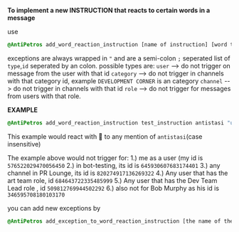 __**To implement a new INSTRUCTION that reacts to certain words in a message**__

use 
```css
@AntiPetros add_word_reaction_instruction [name of instruction] [word to react to] "[exceptions]" [emojis]
```
exceptions are always wrapped in `"` and are a semi-colon `;` seperated list of `type`,`id` seperated by an colon.
possible types are:
`user` --> do not trigger on message from the user with that id
`category` --> do not trigger in channels with that category id, example `DEVELOPMENT CORNER` is an category
`channel` --> do not trigger in channels with that id
`role` --> do not trigger for messages from users with that role.

**EXAMPLE**

```css
@AntiPetros add_word_reaction_instruction test_instruction antistasi "user,576522029470056450 ; channel,645930607683174401 ; category,820274917136269322 ; role,684643722335485999 ; role,509812769944502292 ; user,346595708180103170" 🤮 
```
This example would react with 🤮 to any mention of `antistasi`(case insensitive)

The example above would not trigger for:
1.) me as a user (my id is `576522029470056450`
2.) in bot-testing, its id is `645930607683174401`
3.) any channel in PR Lounge, its id is `820274917136269322`
4.) Any user that has the art team role, id `684643722335485999`
5.) Any user that has the Dev Team Lead role , id `509812769944502292`
6.) also not for Bob Murphy as his id is `346595708180103170`

you can add new exceptions by
```css
@AntiPetros add_exception_to_word_reaction_instruction [the name of the Instruction you want to modify] [type of exception] [id]
```
